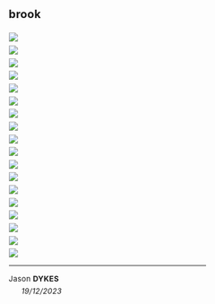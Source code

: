 <head><title> brook </title></head>

<link rel="stylesheet" type="text/css" href="https://jsndyks.github.io/web/css/pages.css"/>

<style>
  ul {list-style-type: "» "; margin-left:-1em}
  li {padding-top:0.25em;padding-bottom:0.25em;}
  .oneCol {padding-left:15%;padding-right:15%; font-size:95%; letter-spacing: +0.25px; line-height:1.65 }
  .crash {font-weight:bold; font-size:100%}
  .crash .caps {font-weight:bold; font-size:90%; font-variant-caps: all-caps}
  .indent {font-style:normal}
  .navBar {float:right; padding-left:1em; text-align"right; markdown:1}
</style>

<div class="oneCol" width="67%" markdown="1">

## brook

<div class="topTitle" width="80%" style="margin-top:0.5em; margin-bottom:0.5em">
<a href="../2006/iko06-3600x2400.jpg"><img src="../2006/iko06-3600x2400.jpg" style="border:none"/></a>
</div>
<div class="topTitle" width="80%" style="margin-top:0.5em; margin-bottom:0.5em">
<a href="../2007/iko07-3600x2400.jpg"><img src="../2007/iko07-3600x2400.jpg" style="border:none"/></a>
</div>
<div class="topTitle" width="80%" style="margin-top:0.5em; margin-bottom:0.5em">
<a href="../2008/iko08-3600x2400.jpg"><img src="../2008/iko08-3600x2400.jpg" style="border:none"/></a>
</div>
<div class="topTitle" width="80%" style="margin-top:0.5em; margin-bottom:0.5em">
<a href="../2009/iko09-3600x2400.jpg"><img src="../2009/iko09-3600x2400.jpg" style="border:none"/></a>
</div>
<div class="topTitle" width="80%" style="margin-top:0.5em; margin-bottom:0.5em">
<a href="../2010/iko10-3600x2400.jpg"><img src="../2010/iko10-3600x2400.jpg" style="border:none"/></a>
</div>
<div class="topTitle" width="80%" style="margin-top:0.5em; margin-bottom:0.5em">
<a href="../2011/iko11-3600x2400.jpg"><img src="../2011/iko11-3600x2400.jpg" style="border:none"/></a>
</div>
<div class="topTitle" width="80%" style="margin-top:0.5em; margin-bottom:0.5em">
<a href="../2012/iko12-3600x2400.jpg"><img src="../2012/iko12-3600x2400.jpg" style="border:none"/></a>
</div>
<div class="topTitle" width="80%" style="margin-top:0.5em; margin-bottom:0.5em">
<a href="../2013/iko13-3600x2400.jpg"><img src="../2013/iko13-3600x2400.jpg" style="border:none"/></a>
</div>
<div class="topTitle" width="80%" style="margin-top:0.5em; margin-bottom:0.5em">
<a href="../2014/iko14-3600x2400.jpg"><img src="../2014/iko14-3600x2400.jpg" style="border:none"/></a>
</div>
<div class="topTitle" width="80%" style="margin-top:0.5em; margin-bottom:0.5em">
<a href="../2015/iko15-3600x2400.jpg"><img src="../2015/iko15-3600x2400.jpg" style="border:none"/></a>
</div>
<div class="topTitle" width="80%" style="margin-top:0.5em; margin-bottom:0.5em">
<a href="../2016/iko16-3600x2400.jpg"><img src="../2016/iko16-3600x2400.jpg" style="border:none"/></a>
</div>
<div class="topTitle" width="80%" style="margin-top:0.5em; margin-bottom:0.5em">
<a href="../2017/iko17-3600x2400.jpg"><img src="../2017/iko17-3600x2400.jpg" style="border:none"/></a>
</div>
<div class="topTitle" width="80%" style="margin-top:0.5em; margin-bottom:0.5em">
<a href="../2018/iko18-3600x2400.jpg"><img src="../2018/iko18-3600x2400.jpg" style="border:none"/></a>
</div>
<div class="topTitle" width="80%" style="margin-top:0.5em; margin-bottom:0.5em">
<a href="../2019/iko19-3600x2400.jpg"><img src="../2019/iko19-3600x2400.jpg" style="border:none"/></a>
</div>
<div class="topTitle" width="80%" style="margin-top:0.5em; margin-bottom:0.5em">
<a href="../2020/iko20-3600x2400.jpg"><img src="../2020/iko20-3600x2400.jpg" style="border:none"/></a>
</div>
<div class="topTitle" width="80%" style="margin-top:0.5em; margin-bottom:0.5em">
<a href="../2021/iko21-3600x2400.jpg"><img src="../2021/iko21-3600x2400.jpg" style="border:none"/></a>
</div>
<div class="topTitle" width="80%" style="margin-top:0.5em; margin-bottom:0.5em">
<a href="../2022/brook22-3600x2400.jpg"><img src="../2022/brook22-3600x2400.jpg" style="border:none"/></a>
</div>
<div class="topTitle" width="80%" style="margin-top:0.5em; margin-bottom:0.5em">
<a href="../2023/brook23-3600x2400.jpg"><img src="../2023/brook23-3600x2400.jpg" style="border:none"/></a>
</div>


---

<div class="jdSig" markdown="1">

Jason **DYKES**<br/>
<span style="padding-left:0.5em">&nbsp;&nbsp;&nbsp;&nbsp;_19/12/2023_<br/></span>
<!--- <br/>🐁 --->
<!--- update --->

</div>
